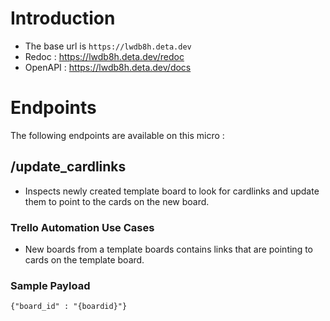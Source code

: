 # Introduction

- The base url is `https://lwdb8h.deta.dev`
- Redoc : https://lwdb8h.deta.dev/redoc
- OpenAPI : https://lwdb8h.deta.dev/docs

# Endpoints

The following endpoints are available on this micro :

## /update_cardlinks

- Inspects newly created template board to look for cardlinks and update them to point to the cards on the new board.


### Trello Automation Use Cases

- New boards from a template boards contains links that are pointing to cards on the template board.

### Sample Payload

`{"board_id" : "{boardid}"}`
